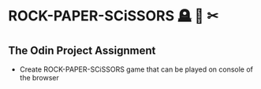 # ROCK-PAPER-SCiSSORS 🪦 📄 ✂

## The Odin Project Assignment

- Create ROCK-PAPER-SCiSSORS game that can be played on console of the browser
